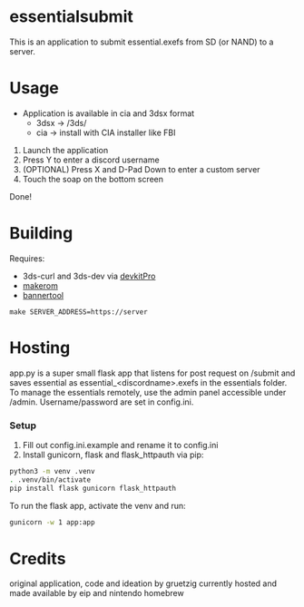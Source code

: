 # essentialsubmit

This is an application to submit essential.exefs from SD (or NAND) to a server. 

# Usage

* Application is available in cia and 3dsx format
    * 3dsx -> /3ds/
    * cia -> install with CIA installer like FBI
1. Launch the application
1. Press Y to enter a discord username
1. (OPTIONAL) Press X and D-Pad Down to enter a custom server
1. Touch the soap on the bottom screen

Done!

# Building

Requires:
- 3ds-curl and 3ds-dev via [devkitPro](https://devkitpro.org/wiki/devkitPro_pacman)
- [makerom](https://github.com/3DSGuy/Project_CTR/tree/master/makerom)
- [bannertool](https://github.com/Epicpkmn11/bannertool)

```
make SERVER_ADDRESS=https://server
```

# Hosting

app.py is a super small flask app that listens for post request on /submit and saves essential as essential_\<discordname\>.exefs in the essentials folder. To manage the essentials remotely, use the admin panel accessible under /admin. Username/password are set in config.ini.

### Setup

1. Fill out config.ini.example and rename it to config.ini
2. Install gunicorn, flask and flask_httpauth via pip:
```bash
python3 -m venv .venv
. .venv/bin/activate
pip install flask gunicorn flask_httpauth
```
To run the flask app, activate the venv and run:
```bash
gunicorn -w 1 app:app
```

# Credits
original application, code and ideation by gruetzig
currently hosted and made available by eip and nintendo homebrew